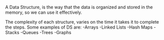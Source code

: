 A Data Structure, is the way that the data is organized and stored in the memory, so we can use it effectively.

The complexity of each structure, varies on the time it takes it to complete the steps.
Some examples of DS are:
-Arrays
-Linked Lists
-Hash Maps
-Stacks
-Queues
-Trees
-Graphs
